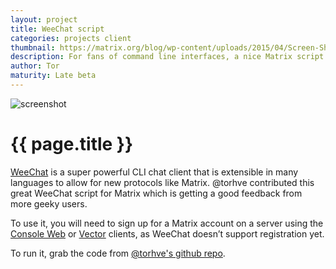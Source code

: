 ```yaml
---
layout: project
title: WeeChat script
categories: projects client
thumbnail: https://matrix.org/blog/wp-content/uploads/2015/04/Screen-Shot-2015-04-22-at-21.43.01-400x284.png
description: For fans of command line interfaces, a nice Matrix script for WeeChat, an IRSSI like CLI
author: Tor
maturity: Late beta
---
```


![screenshot](https://matrix.org/blog/wp-content/uploads/2015/04/Screen-Shot-2015-04-22-at-21.43.01.png "{{ page.title }}")

# {{ page.title }}
[WeeChat](http://weechat.org/) is a super powerful CLI chat client that is extensible in many languages to allow for new protocols like Matrix. @torhve contributed this great WeeChat script for Matrix which is getting a good feedback from more geeky users.

To use it, you will need to sign up for a Matrix account on a server using the [Console Web](./console-web.html) or [Vector](./vector.html) clients, as WeeChat doesn’t support registration yet.

To run it, grab the code from [@torhve's github repo](https://github.com/torhve/weechat-matrix-protocol-script).

